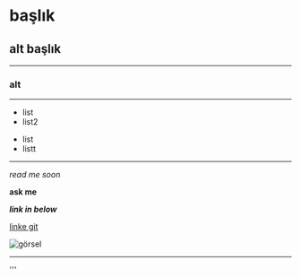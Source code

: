 # başlık

## alt başlık
--------
### alt
-----
- list
- list2
* list
* listt
-----
*read me soon*

**ask me**

***link in below***

[linke git](http://google.com)

![görsel](https://www.arkitera.com/proje/el-roser-sosyal-merkezi/)

------

'''


